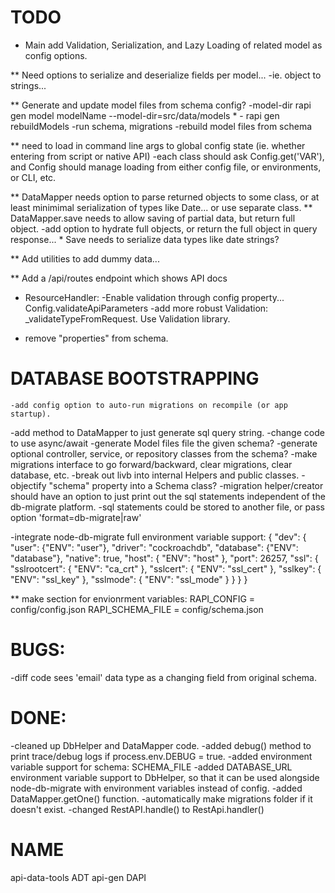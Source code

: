 

# TODO

* Main add Validation, Serialization, and Lazy Loading of related model as config options.
    
** Need options to serialize and deserialize fields per model... 
    -ie. object to strings...

** Generate and update model files from schema config?
    -model-dir
    rapi gen model modelName --model-dir=src/data/models
    * - rapi gen rebuildModels
        -run schema, migrations
        -rebuild model files from schema

** need to load in command line args to global config state (ie. whether entering from script or native API)
    -each class should ask Config.get('VAR'), and Config should manage loading from either config file, or environments, or CLI, etc.

** DataMapper needs option to parse returned objects to some class, or at least minimimal serialization of types like Date... or use separate class.
** DataMapper.save needs to allow saving of partial data, but return full object.
    -add option to hydrate full objects, or return the full object in query response...
    * Save needs to serialize data types like date strings?

** Add utilities to add dummy data...

** Add a /api/routes endpoint which shows API docs

* ResourceHandler:
    -Enable validation through config property... Config.validateApiParameters
    -add more robust Validation: _validateTypeFromRequest. Use Validation library.

* remove "properties" from schema.

# DATABASE BOOTSTRAPPING
    -add config option to auto-run migrations on recompile (or app startup).



-add method to DataMapper to just generate sql query string.
-change code to use async/await
-generate Model files file the given schema?
-generate optional controller, service, or repository classes from the schema?
-make migrations interface to go forward/backward, clear migrations, clear database, etc.
-break out livb into internal Helpers and public classes.
-objectify "schema" property into a Schema class?
-migration helper/creator should have an option to just print out the sql statements independent of the db-migrate platform.
    -sql statements could be stored to another file, or pass option 'format=db-migrate|raw'

-integrate node-db-migrate full environment variable support:
{
  "dev": {
    "user": {"ENV": "user"},
    "driver": "cockroachdb",
    "database": {"ENV": "database"},
    "native": true,
    "host": { "ENV": "host" },
    "port": 26257,
    "ssl": {
      "sslrootcert": { "ENV": "ca_crt" },
      "sslcert": { "ENV": "ssl_cert" },
      "sslkey": { "ENV": "ssl_key" },
      "sslmode": { "ENV": "ssl_mode" }
    }
  }
}

** make section for envionrment variables:
RAPI_CONFIG = config/config.json
RAPI_SCHEMA_FILE = config/schema.json


# BUGS:
-diff code sees 'email' data type as a changing field from original schema.


# DONE:
-cleaned up DbHelper and DataMapper code.
-added debug() method to print trace/debug logs if process.env.DEBUG = true.
-added environment variable support for schema: SCHEMA_FILE
-added DATABASE_URL environment variable support to DbHelper, so that it can be used alongside node-db-migrate with environment variables instead of config.
-added DataMapper.getOne() function.
-automatically make migrations folder if it doesn't exist.
-changed RestAPI.handle() to RestApi.handler()





# NAME
api-data-tools
ADT
api-gen
DAPI